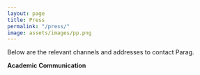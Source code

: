 ```yaml
---
layout: page
title: Press
permalink: "/press/"
image: assets/images/pp.png
---
```


Below are the relevant channels and addresses to contact Parag. 


<p><strong>Academic Communication<br></strong></p>



<!-- a href="/cdn-cgi/l/email-protection#31525f0305097156545e435654455e465f1f545544"><span class="__cf_email__" data-cfemail="9cfff2aea8a4dcfbf9f3eefbf9e8f3ebf2b2f9f8e9">[email&#160;protected]</span></a> -->